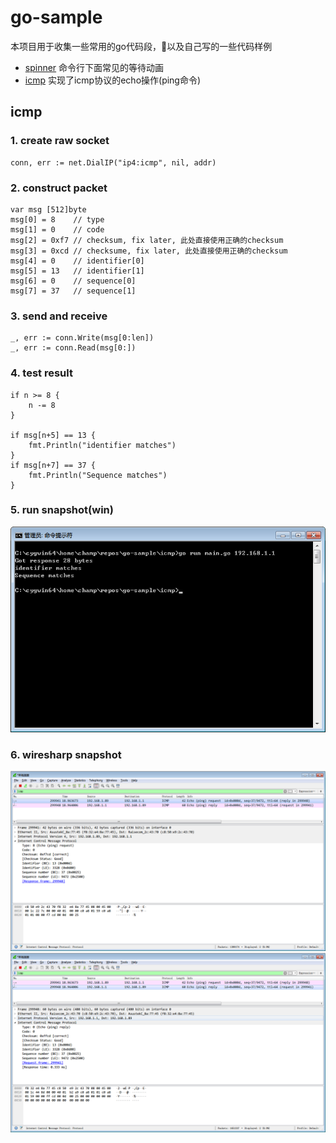 # go-sample

本项目用于收集一些常用的go代码段，以及自己写的一些代码样例

- [spinner](./spinner) 命令行下面常见的等待动画
- [icmp](./icmp) 实现了icmp协议的echo操作(ping命令)


## icmp

### 1. create raw socket
```golang
conn, err := net.DialIP("ip4:icmp", nil, addr)
```


### 2. construct packet
```golang
var msg [512]byte
msg[0] = 8    // type
msg[1] = 0    // code
msg[2] = 0xf7 // checksum, fix later, 此处直接使用正确的checksum
msg[3] = 0xcd // checksume, fix later, 此处直接使用正确的checksum
msg[4] = 0    // identifier[0]
msg[5] = 13   // identifier[1]
msg[6] = 0    // sequence[0]
msg[7] = 37   // sequence[1]
```


### 3. send and receive
```golang
_, err := conn.Write(msg[0:len])
_, err := conn.Read(msg[0:])
```

### 4. test result
```golang
if n >= 8 {
    n -= 8
}
	
if msg[n+5] == 13 {
    fmt.Println("identifier matches")
}
if msg[n+7] == 37 {
    fmt.Println("Sequence matches")
}
```

### 5. run snapshot(win)
![run](./asserts/snapshot/win/run.png)


### 6. wiresharp snapshot
![send](./asserts/snapshot/win/send.png)
![recv](./asserts/snapshot/win/recv.png)


